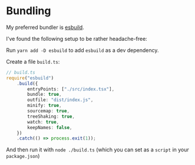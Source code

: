 # Bundling

My preferred bundler is [esbuild](https://github.com/evanw/esbuild/).

I've found the following setup to be rather headache-free:

Run `yarn add -D esbuild` to add `esbuild` as a dev dependency.

Create a file `build.ts`:

```typescript
// build.ts
require("esbuild")
    .build({
        entryPoints: ["./src/index.tsx"],
        bundle: true,
        outfile: "dist/index.js",
        minify: true,
        sourcemap: true,
        treeShaking: true,
        watch: true,
        keepNames: false,
    })
    .catch(() => process.exit(1));
```

And then run it with `node ./build.ts` (which you can set as a `script` in your `package.json`)
